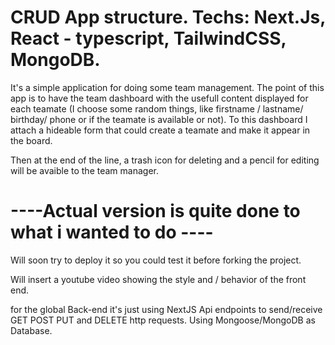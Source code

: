 
# CRUD App structure. Techs: Next.Js, React - typescript, TailwindCSS, MongoDB.
It's a simple application for doing some team management.
The point of this app is to have the team dashboard with the usefull content displayed for each teamate (I choose some random things, like firstname / lastname/ birthday/ phone or if the teamate is available or not).
To this dashboard I attach a hideable form that could create a teamate and make it appear in the board.

Then at the end of the line, a trash icon for deleting and a pencil for editing will be avaible to the team manager.  
  
# ----Actual version is quite done to what i wanted to do ----  
Will soon try to deploy it so you could test it before forking the project.  
  
Will insert a youtube video showing the style and / behavior of the front end.  
  
for the global Back-end it's just using NextJS Api endpoints to send/receive GET POST PUT and DELETE http requests. Using Mongoose/MongoDB as Database.  

